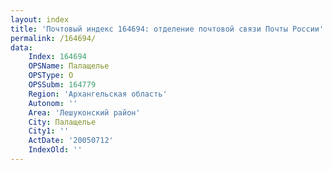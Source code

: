 ```yaml
---
layout: index
title: 'Почтовый индекс 164694: отделение почтовой связи Почты России'
permalink: /164694/
data:
    Index: 164694
    OPSName: Палащелье
    OPSType: О
    OPSSubm: 164779
    Region: 'Архангельская область'
    Autonom: ''
    Area: 'Лешуконский район'
    City: Палащелье
    City1: ''
    ActDate: '20050712'
    IndexOld: ''
---
```

